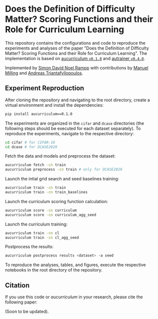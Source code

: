 # Does the Definition of Difficulty Matter? Scoring Functions and their Role for Curriculum Learning

This repository contains the configurations and code to reproduce the experiments and analyses of the paper
"Does the Definition of Difficulty Matter? Scoring Functions and their Role for Curriculum Learning".
The implementation is based on [aucurriculum `v0.1.0`](https://github.com/autrainer/aucurriculum) and [autrainer `v0.4.0`](https://github.com/autrainer/autrainer).

Implemented by [Simon David Noel Rampp](https://github.com/ramppdev) with contributions by [Manuel Milling](https://github.com/millinma) and [Andreas Triantafyllopoulos](https://github.com/ATriantafyllopoulos).

## Experiment Reproduction

After cloning the repository and navigating to the root directory, create a virtual environment and install the dependencies:

```bash
pip install aucurriculum==0.1.0
```

The experiments are organized in the `cifar` and `dcase` directories (the following steps should be executed for each dataset separately).
To reproduce the experiments, navigate to the respective directory:

```bash
cd cifar # for CIFAR-10
cd dcase # for DCASE2020
```

Fetch the data and models and preprocess the dataset:

```bash
aucurriculum fetch -cn train
aucurriculum preprocess -cn train # only for DCASE2020
```

Launch the intial grid search and seed baselines training:

```bash
aucurriculum train -cn train
aucurriculum train -cn train_baselines
```

Launch the curriculum scoring function calculation:

```bash
aucurriculum score -cn curriculum
aucurriculum score -cn curriculum_agg_seed
```

Launch the curriculum training:

```bash
aucurriculum train -cn cl
aucurriculum train -cn cl_agg_seed
```

Postprocess the results:

```bash
aucurriculum postprocess results <dataset> -a seed
```

To reproduce the analyses, tables, and figures, execute the respective notebooks in the root directory of the repository.

## Citation

If you use this code or _aucurriculum_ in your research, please cite the following paper:

(Soon to be updated).
